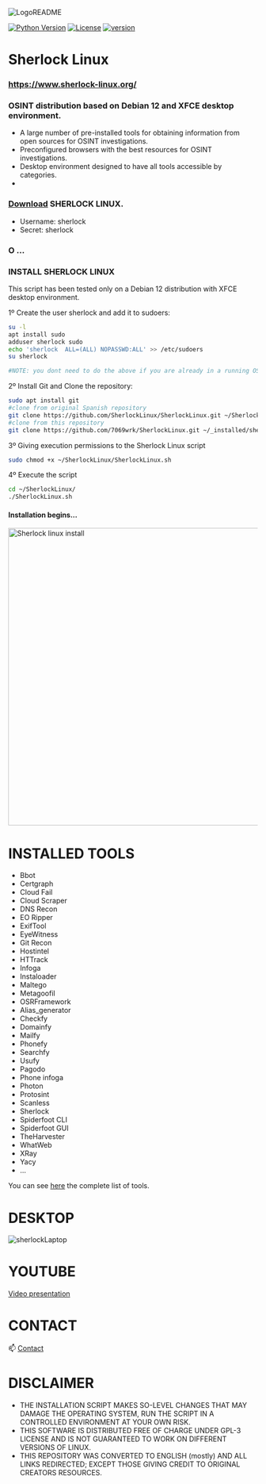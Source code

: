 ![LogoREADME](https://github.com/7069wrk/SherlockLinux/assets/137631572/06261dae-d3d1-4748-9b50-c7f8d07e6338)

[![Python Version](https://img.shields.io/badge/python-3.9+-FF8400)](https://www.python.org) [![License](https://img.shields.io/badge/license-GPLv3-FF8400.svg)](https://github.com/blacklanternsecurity/bbot/blob/dev/LICENSE) [![version](https://img.shields.io/badge/version-1.0.0-green.svg)](https://semver.org)

# Sherlock Linux 
### https://www.sherlock-linux.org/
### OSINT distribution based on Debian 12 and XFCE desktop environment.

- A large number of pre-installed tools for obtaining information from open sources for OSINT investigations.
- Preconfigured browsers with the best resources for OSINT investigations.
- Desktop environment designed to have all tools accessible by categories.
- 
### [Download](https://www.sherlock-linux.org/descarga/) SHERLOCK LINUX.

- Username: sherlock
- Secret: sherlock


### O ...

### INSTALL SHERLOCK LINUX

This script has been tested only on a Debian 12 distribution with XFCE desktop environment.

1º Create the user sherlock and add it to sudoers:
~~~bash
su -l
apt install sudo
adduser sherlock sudo
echo 'sherlock  ALL=(ALL) NOPASSWD:ALL' >> /etc/sudoers
su sherlock

#NOTE: you dont need to do the above if you are already in a running OS, just make sure that your user account has the proper access
~~~

2º Install Git and Clone the repository:
~~~bash
sudo apt install git
#clone from original Spanish repository
git clone https://github.com/SherlockLinux/SherlockLinux.git ~/SherlockLinux
#clone from this repository
git clone https://github.com/7069wrk/SherlockLinux.git ~/_installed/sherlock
~~~

3º Giving execution permissions to the Sherlock Linux script
~~~bash
sudo chmod +x ~/SherlockLinux/SherlockLinux.sh
~~~

4º Execute the script
~~~bash
cd ~/SherlockLinux/
./SherlockLinux.sh
~~~

#### Installation begins...

<img width="600" alt="Sherlock linux install" src="https://github.com/7069wrk/SherlockLinux/assets/137631572/e69db155-e71f-47a8-b2c4-9a481900174d">

# INSTALLED TOOLS

- Bbot
- Certgraph
- Cloud Fail
- Cloud Scraper
- DNS Recon
- EO Ripper
- ExifTool
- EyeWitness
- Git Recon
- Hostintel
- HTTrack
- Infoga
- Instaloader
- Maltego
- Metagoofil
- OSRFramework
 -  Alias_generator
 -  Checkfy
 -  Domainfy
 -  Mailfy
 -  Phonefy
 -  Searchfy
 -  Usufy
- Pagodo
- Phone infoga
- Photon
- Protosint
- Scanless
- Sherlock
- Spiderfoot CLI
- Spiderfoot GUI
- TheHarvester
- WhatWeb
- XRay
- Yacy
- ...

You can see [here](https://www.sherlock-linux.org/documentacion/) the complete list of tools.

# DESKTOP

![sherlockLaptop](https://github.com/7069wrk/SherlockLinux/assets/137631572/68b55045-c4b7-4bdf-8984-cf3e142d284e)


# YOUTUBE
[Video presentation](https://youtu.be/iRYdHMKkxa4)


# CONTACT
📫 [Contact](https://www.sherlock-linux.org/contacto/)

# DISCLAIMER

- THE INSTALLATION SCRIPT MAKES SO-LEVEL CHANGES THAT MAY DAMAGE THE OPERATING SYSTEM, RUN THE SCRIPT IN A CONTROLLED ENVIRONMENT AT YOUR OWN RISK.
- THIS SOFTWARE IS DISTRIBUTED FREE OF CHARGE UNDER GPL-3 LICENSE AND IS NOT GUARANTEED TO WORK ON DIFFERENT VERSIONS OF LINUX.
- THIS REPOSITORY WAS CONVERTED TO ENGLISH (mostly) AND ALL LINKS REDIRECTED; EXCEPT THOSE GIVING CREDIT TO ORIGINAL CREATORS RESOURCES.


